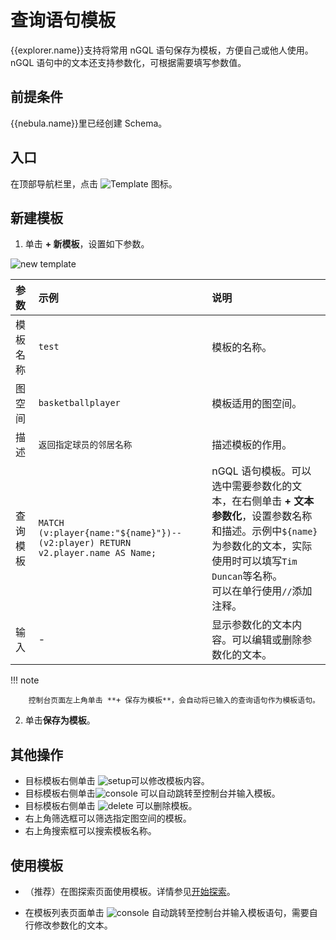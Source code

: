 # 查询语句模板

{{explorer.name}}支持将常用 nGQL 语句保存为模板，方便自己或他人使用。nGQL 语句中的文本还支持参数化，可根据需要填写参数值。

## 前提条件

{{nebula.name}}里已经创建 Schema。

## 入口

在顶部导航栏里，点击 ![Template](https://docs-cdn.nebula-graph.com.cn/figures/icon-navbar-queryTemplate.png) 图标。

## 新建模板

1. 单击 **+ 新模板**，设置如下参数。

  ![new template](https://docs-cdn.nebula-graph.com.cn/figures/ex-template-220916-cn.png)

  |参数|示例|说明|
  |:---|:---|:---|
  |模板名称|`test`|模板的名称。|
  |图空间|`basketballplayer`|模板适用的图空间。|
  |描述|`返回指定球员的邻居名称`|描述模板的作用。|
  |查询模板|`MATCH (v:player{name:"${name}"})--(v2:player) RETURN v2.player.name AS Name;`|nGQL 语句模板。可以选中需要参数化的文本，在右侧单击 **+ 文本参数化**，设置参数名称和描述。示例中`${name}`为参数化的文本，实际使用时可以填写`Tim Duncan`等名称。<br>可以在单行使用`//`添加注释。|
  |输入|-|显示参数化的文本内容。可以编辑或删除参数化的文本。|

  !!! note

        控制台页面左上角单击 **+ 保存为模板**，会自动将已输入的查询语句作为模板语句。

2. 单击**保存为模板**。

## 其他操作

- 目标模板右侧单击 ![setup](https://docs-cdn.nebula-graph.com.cn/figures/setup-220916.png)可以修改模板内容。
- 目标模板右侧单击![console](https://docs-cdn.nebula-graph.com.cn/figures/nav-console2.png) 可以自动跳转至控制台并输入模板。
- 目标模板右侧单击 ![delete](https://docs-cdn.nebula-graph.com.cn/figures/alert-delete.png) 可以删除模板。
- 右上角筛选框可以筛选指定图空间的模板。
- 右上角搜索框可以搜索模板名称。

## 使用模板

- （推荐）在图探索页面使用模板。详情参见[开始探索](../graph-explorer/ex-ug-query-exploration.md)。

- 在模板列表页面单击 ![console](https://docs-cdn.nebula-graph.com.cn/figures/nav-console2.png) 自动跳转至控制台并输入模板语句，需要自行修改参数化的文本。
